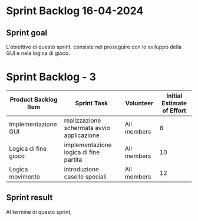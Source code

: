 # Sprint Backlog 16-04-2024

## Sprint goal
L'obiettivo di questo sprint, consiste nel proseguire con lo sviluppo della GUI e nela logica di gioco.

# Sprint Backlog - 3

| Product Backlog Item | Sprint Task                                | Volunteer   | Initial Estimate of Effort |
|----------------------|--------------------------------------------|-------------|----------------------------|
| Implementazione GUI  | realizzazione schermata avvio applicazione | All members | 8                          | 
| Logica di fine gioco | implementazione logica di fine partita     | All members | 10                         |
| Logica movimento     | introduzione caselle speciali              | All members | 12                         |


## Sprint result
Al termine di questo sprint, 